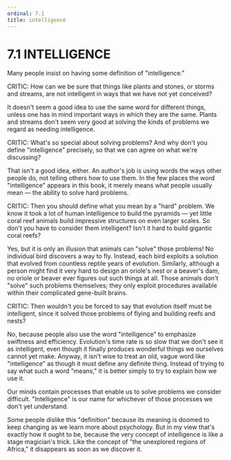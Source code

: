 ```yaml
---
ordinal: 7.1
title: intelligence
---
```


# 7.1 INTELLIGENCE

Many people insist on having some definition of "intelligence."

CRITIC: How can we be sure that things like plants and stones, or storms and streams, are not intelligent in ways that we have not yet conceived?

It doesn't seem a good idea to use the same word for different things, unless one has in mind important ways in which they are the same. Plants and streams don't seem very good at solving the kinds of problems we regard as needing intelligence.

CRITIC: What's so special about solving problems? And why don't you define "intelligence" precisely, so that we can agree on what we're discussing?

That isn't a good idea, either. An author's job is using words the ways other people do, not telling others how to use them. In the few places the word "intelligence" appears in this book, it merely means what people usually mean &mdash; the ability to solve hard problems.

CRITIC: Then you should define what you mean by a "hard" problem. We know it took a lot of human intelligence to build the pyramids &mdash; yet little coral reef animals build impressive structures on even larger scales. So don't you have to consider them intelligent? Isn't it hard to build gigantic coral reefs?

Yes, but it is only an illusion that animals can "solve" those problems! No individual bird discovers a way to fly. Instead, each bird exploits a solution that evolved from countless reptile years of evolution. Similarly, although a person might find it very hard to design an oriole's nest or a beaver's dam, no oriole or beaver ever figures out such things at all. Those animals don't "solve" such problems themselves; they only exploit procedures available within their complicated gene-built brains.

CRITIC: Then wouldn't you be forced to say that evolution itself must be intelligent, since it solved those problems of flying and building reefs and nests?

No, because people also use the word "intelligence" to emphasize swiftness and efficiency. Evolution's time rate is so slow that we don't see it as intelligent, even though it finally produces wonderful things we ourselves cannot yet make. Anyway, it isn't wise to treat an old, vague word like "intelligence" as though it must define any definite thing. Instead of trying to say what such a word "means," it is better simply to try to explain how we use it.

Our minds contain processes that enable us to solve problems we consider difficult. "Intelligence" is our name for whichever of those processes we don't yet understand.

Some people dislike this "definition" because its meaning is doomed to keep changing as we learn more about psychology. But in my view that's exactly how it ought to be, because the very concept of intelligence is like a stage magician's trick. Like the concept of "the unexplored regions of Africa," it disappears as soon as we discover it.
